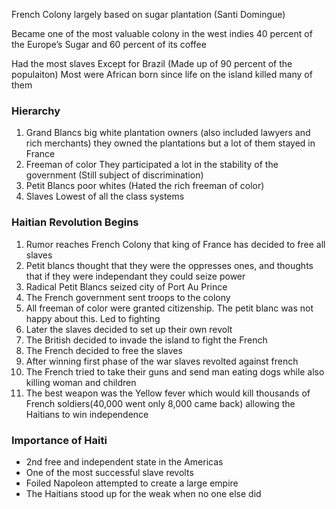 French Colony largely based on sugar plantation (Santi Domingue)

Became one of the most valuable colony in the west indies 40 percent of the Europe’s Sugar and 60 percent of its coffee 

Had the most slaves Except for Brazil (Made up of 90 percent of the populaiton) Most were African born since life on the island killed many of them

### Hierarchy
1. Grand Blancs
	big white plantation owners (also included lawyers and rich merchants) they owned the plantations but a lot of them stayed in France 
2. Freeman of color
	They participated a lot in the stability of the government (Still subject of discrimination) 
3. Petit Blancs
	poor whites (Hated the rich freeman of color)
4. Slaves
	Lowest of all the class systems

### Haitian Revolution Begins
1. Rumor reaches French Colony that king of France has decided to free all slaves
3. Petit blancs thought that they were the oppresses ones, and thoughts that if they were independant they could seize power
4. Radical Petit Blancs seized city of Port Au Prince
5. The French government sent troops to the colony
6. All freeman of color were granted citizenship. The petit blanc was not happy about this. Led to fighting
7. Later the slaves decided to set up their own revolt
8. The British decided to invade the island to fight the French 
9. The French decided to free the slaves
10. After winning first phase of the war slaves revolted against french
11. The French tried to take their guns and send man eating dogs while also killing woman and children 
12. The best weapon was the Yellow fever which would kill thousands of French soldiers(40,000 went only 8,000 came back) allowing the Haitians to win independence 

### Importance of Haiti
- 2nd free and independent state in the Americas 
- One of the most successful slave revolts 
- Foiled Napoleon attempted to create a large empire 
- The Haitians stood up for the weak when no one else did 

